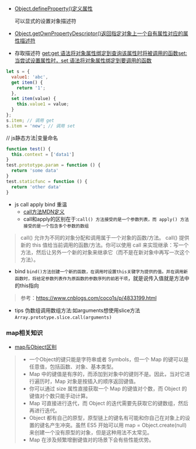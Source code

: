 - [Object.defineProperty()定义属性](https://developer.mozilla.org/zh-CN/docs/Web/JavaScript/Reference/Global_Objects/Object/defineProperty#Parameters)

  可以显式的设置对象描述符

- [Object​.get​OwnProperty​Descriptor()返回指定对象上一个自有属性对应的属性描述符](https://developer.mozilla.org/zh-CN/docs/Web/JavaScript/Reference/Global_Objects/Object/getOwnPropertyDescriptor)

* 存取描述符 [get:get 语法将对象属性绑定到查询该属性时将被调用的函数](https://developer.mozilla.org/zh-CN/docs/Web/JavaScript/Reference/Functions/get)[set:当尝试设置属性时，set 语法将对象属性绑定到要调用的函数](https://developer.mozilla.org/zh-CN/docs/Web/JavaScript/Reference/Functions/set)

```javascript
let s = {
  value1: 'abc',
  get item() {
    return '1';
  },
  set item(value) {
    this.value1 = value;
  }
};
s.item; // 调用 get
s.item = 'new'; // 调用 set
```

//  js静态方法|变量命名
```javascript
function test() {
  this.context = ['data1']
}
test.prototype.param = function () {
  return 'some data'
}
test.staticfunc = function () {
  return 'other data'
}
```
+ js call apply bind 重温
  + [call方法MDN定义](https://developer.mozilla.org/zh-CN/docs/Web/JavaScript/Reference/Global_Objects/Function/call)
  + call和apply的区别在于:`call() 方法接受的是一个参数列表，而 apply() 方法接受的是一个包含多个参数的数组`
  
 >call() 允许为不同的对象分配和调用属于一个对象的函数/方法。
 >call() 提供新的 this 值给当前调用的函数/方法。你可以使用 call 来实现继承：写一个方法，然后让另外一个新的对象来继承它（而不是在新对象中再写一次这个方法）。
 
 + bind `bind()方法创建一个新的函数，在调用时设置this关键字为提供的值。并在调用新函数时，将给定参数列表作为原函数的参数序列的前若干项`，就是说传入值就是方法中的this指向
 > 参考：https://www.cnblogs.com/coco1s/p/4833199.html
 + tips 伪数组调用数组方法:如arguments想使用slice方法`Array.prototype.slice.call(arguments)`
### map相关知识
+ [map与Object区别](https://developer.mozilla.org/zh-CN/docs/Web/JavaScript/Reference/Global_Objects/Map)
>  + 一个Object的键只能是字符串或者 Symbols，但一个 Map 的键可以是任意值，包括函数、对象、基本类型。
> + Map 中的键值是有序的，而添加到对象中的键则不是。因此，当对它进行遍历时，Map 对象是按插入的顺序返回键值。
> + 你可以通过 size 属性直接获取一个 Map 的键值对个数，而 Object 的键值对个数只能手动计算。
> + Map 可直接进行迭代，而 Object 的迭代需要先获取它的键数组，然后再进行迭代。
> + Object 都有自己的原型，原型链上的键名有可能和你自己在对象上的设置的键名产生冲突。虽然 ES5 开始可以用 map = Object.create(null) 来创建一个没有原型的对象，但是这种用法不太常见。
> + Map 在涉及频繁增删键值对的场景下会有些性能优势。